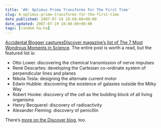 ```yaml
---
title: '#8: Optimus Prime Transforms For The First Time'
slug: 8-optimus-prime-transforms-for-the-first-time
date_published: 2007-07-19 18:08:08+00:00
date_updated: 2007-07-19 18:08:08+00:00
tags: [random ha-ha]
---
```

[Accidental Blogger captures](http://accidentalblogger.typepad.com/accidental_blogger/2007/07/the-7-most-wond.html)[Discover magazine’s list of The 7 Most Wondrous Moments in Science](http://discovermagazine.com/2007/jul/the-7-most-exciting-moments-in-science/article_print). The entire post is worth a read, but the featured list is:

- Otto Lowei: discovering the chemical transmission of nerve impulses
- René Descartes: developing the Cartesian co-ordinate system of perpendicular lines and planes
- Nikola Tesla: designing the alternate current motor
- Edwin Hubble: discovering the existence of galaxies outside the Milky Way
- Robert Hooke: discovery of the cell as the building block of all living organisms
- Henry Becquerel: discovery of radioactivity
- Alexander Fleming: discovery of penicillin

There’s [more on the Discover blog](http://discovermagazine.com/blogs/discoblog/archive/2007/07/17a/the-7-most-exciting-moments-in-science), too.
